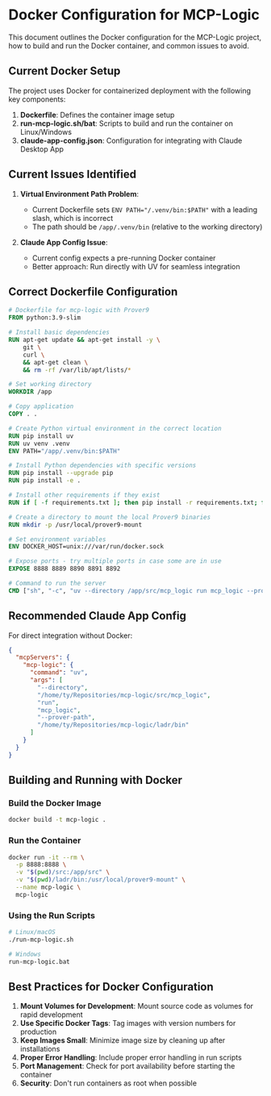 # Docker Configuration for MCP-Logic

This document outlines the Docker configuration for the MCP-Logic project, how to build and run the Docker container, and common issues to avoid.

## Current Docker Setup

The project uses Docker for containerized deployment with the following key components:

1. **Dockerfile**: Defines the container image setup
2. **run-mcp-logic.sh/bat**: Scripts to build and run the container on Linux/Windows
3. **claude-app-config.json**: Configuration for integrating with Claude Desktop App

## Current Issues Identified

1. **Virtual Environment Path Problem**: 
   - Current Dockerfile sets `ENV PATH="/.venv/bin:$PATH"` with a leading slash, which is incorrect
   - The path should be `/app/.venv/bin` (relative to the working directory)

2. **Claude App Config Issue**:
   - Current config expects a pre-running Docker container
   - Better approach: Run directly with UV for seamless integration

## Correct Dockerfile Configuration

```dockerfile
# Dockerfile for mcp-logic with Prover9
FROM python:3.9-slim

# Install basic dependencies
RUN apt-get update && apt-get install -y \
    git \
    curl \
    && apt-get clean \
    && rm -rf /var/lib/apt/lists/*

# Set working directory
WORKDIR /app

# Copy application
COPY . .

# Create Python virtual environment in the correct location
RUN pip install uv
RUN uv venv .venv
ENV PATH="/app/.venv/bin:$PATH"

# Install Python dependencies with specific versions
RUN pip install --upgrade pip
RUN pip install -e .

# Install other requirements if they exist
RUN if [ -f requirements.txt ]; then pip install -r requirements.txt; fi

# Create a directory to mount the local Prover9 binaries
RUN mkdir -p /usr/local/prover9-mount

# Set environment variables
ENV DOCKER_HOST=unix:///var/run/docker.sock

# Expose ports - try multiple ports in case some are in use
EXPOSE 8888 8889 8890 8891 8892

# Command to run the server
CMD ["sh", "-c", "uv --directory /app/src/mcp_logic run mcp_logic --prover-path /usr/local/prover9-mount"]
```

## Recommended Claude App Config

For direct integration without Docker:

```json
{
  "mcpServers": {
    "mcp-logic": {
      "command": "uv",
      "args": [
        "--directory", 
        "/home/ty/Repositories/mcp-logic/src/mcp_logic",
        "run", 
        "mcp_logic", 
        "--prover-path", 
        "/home/ty/Repositories/mcp-logic/ladr/bin"
      ]
    }
  }
}
```

## Building and Running with Docker

### Build the Docker Image

```bash
docker build -t mcp-logic .
```

### Run the Container

```bash
docker run -it --rm \
  -p 8888:8888 \
  -v "$(pwd)/src:/app/src" \
  -v "$(pwd)/ladr/bin:/usr/local/prover9-mount" \
  --name mcp-logic \
  mcp-logic
```

### Using the Run Scripts

```bash
# Linux/macOS
./run-mcp-logic.sh

# Windows
run-mcp-logic.bat
```

## Best Practices for Docker Configuration

1. **Mount Volumes for Development**: Mount source code as volumes for rapid development
2. **Use Specific Docker Tags**: Tag images with version numbers for production
3. **Keep Images Small**: Minimize image size by cleaning up after installations
4. **Proper Error Handling**: Include proper error handling in run scripts
5. **Port Management**: Check for port availability before starting the container
6. **Security**: Don't run containers as root when possible